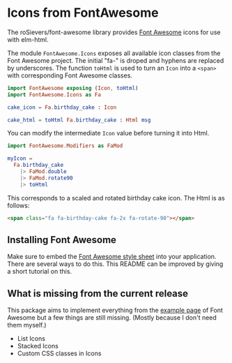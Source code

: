 # Icons from FontAwesome

The roSievers/font-awesome library provides [Font Awesome](http://fontawesome.io/) icons for use with elm-html.

The module `FontAwesome.Icons` exposes all available icon classes from the Font Awesome project. The initial "fa-" is droped and hyphens are replaced by underscores. The function `toHtml` is used to turn an `Icon` into a `<span>` with corresponding Font Awesome classes.

```elm
import FontAwesome exposing (Icon, toHtml)
import FontAwesome.Icons as Fa

cake_icon = Fa.birthday_cake : Icon

cake_html = toHtml Fa.birthday_cake : Html msg
```

You can modify the intermediate `Icon` value before turning it into Html.

```elm
import FontAwesome.Modifiers as FaMod

myIcon =
  Fa.birthday_cake
    |> FaMod.double
    |> FaMod.rotate90
    |> toHtml
```

This corresponds to a scaled and rotated birthday cake icon. The Html is as follows:

```html
<span class="fa fa-birthday-cake fa-2x fa-rotate-90"></span>
```

## Installing Font Awesome

Make sure to embed the [Font Awesome style sheet](http://fontawesome.io/get-started/) into your application. There are several ways to do this. This README can be improved by giving a short tutorial on this.


## What is missing from the current release

This package aims to implement everything from the [example page](http://fontawesome.io/examples/) of Font Awesome but a few things are still missing. (Mostly because I don't need them myself.)

 - List Icons
 - Stacked Icons
 - Custom CSS classes in Icons
